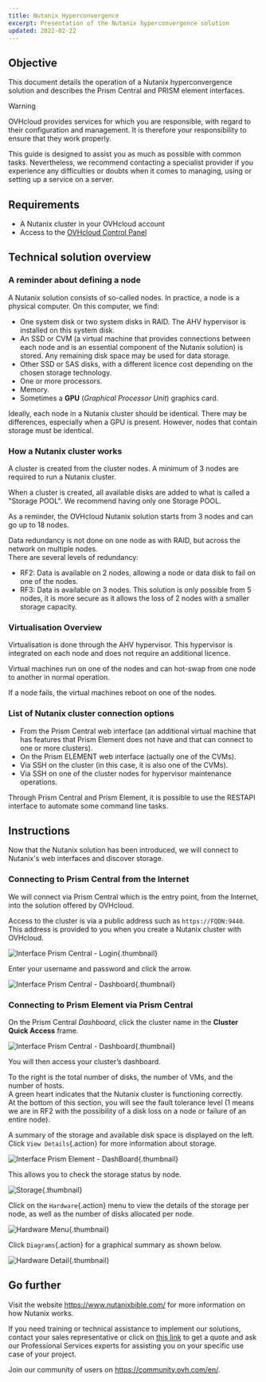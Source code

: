 ```yaml
---
title: Nutanix Hyperconvergence
excerpt: Presentation of the Nutanix hyperconvergence solution
updated: 2022-02-22
---
```


## Objective

This document details the operation of a Nutanix hyperconvergence solution and describes the Prism Central and PRISM element interfaces.

> [!warning]
> OVHcloud provides services for which you are responsible, with regard to their configuration and management. It is therefore your responsibility to ensure that they work properly.
>
> This guide is designed to assist you as much as possible with common tasks. Nevertheless, we recommend contacting a specialist provider if you experience any difficulties or doubts when it comes to managing, using or setting up a service on a server.
>

## Requirements

- A Nutanix cluster in your OVHcloud account
- Access to the [OVHcloud Control Panel](https://ca.ovh.com/auth/?action=gotomanager&from=https://www.ovh.com/world/&ovhSubsidiary=we)

## Technical solution overview

### A reminder about defining a node

A Nutanix solution consists of so-called nodes. In practice, a node is a physical computer. On this computer, we find:

- One system disk or two system disks in RAID. The AHV hypervisor is installed on this system disk. 
- An SSD or CVM (a virtual machine that provides connections between each node and is an essential component of the Nutanix solution) is stored. Any remaining disk space may be used for data storage.
- Other SSD or SAS disks, with a different licence cost depending on the chosen storage technology.
- One or more processors.
- Memory.
- Sometimes a **GPU** (*Graphical Processor Unit*) graphics card.

Ideally, each node in a Nutanix cluster should be identical. There may be differences, especially when a GPU is present. However, nodes that contain storage must be identical.

### How a Nutanix cluster works

A cluster is created from the cluster nodes. A minimum of 3 nodes are required to run a Nutanix cluster.

When a cluster is created, all available disks are added to what is called a "Storage POOL".
We recommend having only one Storage POOL.

As a reminder, the OVHcloud Nutanix solution starts from 3 nodes and can go up to 18 nodes.

Data redundancy is not done on one node as with RAID, but across the network on multiple nodes.<br>
There are several levels of redundancy:

- RF2: Data is available on 2 nodes, allowing a node or data disk to fail on one of the nodes.
- RF3: Data is available on 3 nodes. This solution is only possible from 5 nodes, it is more secure as it allows the loss of 2 nodes with a smaller storage capacity.

### Virtualisation Overview

Virtualisation is done through the AHV hypervisor.
This hypervisor is integrated on each node and does not require an additional licence.

Virtual machines run on one of the nodes and can hot-swap from one node to another in normal operation.

If a node fails, the virtual machines reboot on one of the nodes.

### List of Nutanix cluster connection options

- From the Prism Central web interface (an additional virtual machine that has features that Prism Element does not have and that can connect to one or more clusters).
- On the Prism ELEMENT web interface (actually one of the CVMs).
- Via SSH on the cluster (in this case, it is also one of the CVMs).
- Via SSH on one of the cluster nodes for hypervisor maintenance operations.

Through Prism Central and Prism Element, it is possible to use the RESTAPI interface to automate some command line tasks.

## Instructions

Now that the Nutanix solution has been introduced, we will connect to Nutanix's web interfaces and discover storage.

### Connecting to Prism Central from the Internet

We will connect via Prism Central which is the entry point, from the Internet, into the solution offered by OVHcloud.

Access to the cluster is via a public address such as `https://FQDN:9440`. This address is provided to you when you create a Nutanix cluster with OVHcloud.

![Interface Prism Central - Login](images/PrismCentralUsername.PNG){.thumbnail}

Enter your username and password and click the arrow.

![Interface Prism Central - Dashboard](images/PrismCentralDashboard.PNG){.thumbnail}

### Connecting to Prism Element via Prism Central

On the Prism Central *Dashboard*, click the cluster name in the **Cluster Quick Access** frame.

![Interface Prism Central - Dashboard](images/PrismCentralDashboard.PNG){.thumbnail}

You will then access your cluster’s dashboard.

To the right is the total number of disks, the number of VMs, and the number of hosts.<br>
A green heart indicates that the Nutanix cluster is functioning correctly.<br>
At the bottom of this section, you will see the fault tolerance level (1 means we are in RF2 with the possibility of a disk loss on a node or failure of an entire node).

A summary of the storage and available disk space is displayed on the left.<br>
Click `View Details`{.action} for more information about storage.

![Interface Prism Element - DashBoard](images/PrismElementDashBoard.PNG){.thumbnail}

This allows you to check the storage status by node.

![Storage](images/StorageDetail.PNG){.thumbnail}

Click on the `Hardware`{.action} menu to view the details of the storage per node, as well as the number of disks allocated per node.

![Hardware Menu](images/HardwareMenu.PNG){.thumbnail}

Click `Diagrams`{.action} for a graphical summary as shown below.

![Hardware Detail](images/HardwareDetail.PNG){.thumbnail}

## Go further

Visit the website <https://www.nutanixbible.com/> for more information on how Nutanix works.

If you need training or technical assistance to implement our solutions, contact your sales representative or click on [this link](https://www.ovhcloud.com/en/professional-services/) to get a quote and ask our Professional Services experts for assisting you on your specific use case of your project.

Join our community of users on <https://community.ovh.com/en/>.
